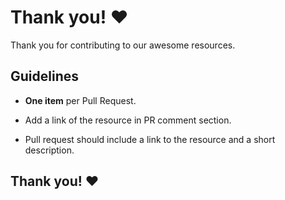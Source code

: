 # Thank you! ❤️

Thank you for contributing to our awesome resources.

## Guidelines

- **One item** per Pull Request.

- Add a link of the resource in PR comment section.

- Pull request should include a link to the resource and a short description.

## Thank you! ❤️
